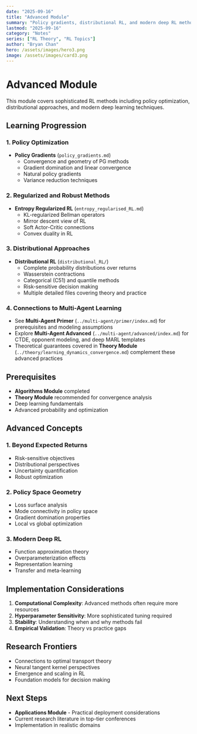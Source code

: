 ```yaml
---
date: "2025-09-16"
title: "Advanced Module"
summary: "Policy gradients, distributional RL, and modern deep RL methods"
lastmod: "2025-09-16"
category: "Notes"
series: ["RL Theory", "RL Topics"]
author: "Bryan Chan"
hero: /assets/images/hero3.png
image: /assets/images/card3.png
---
```


# Advanced Module

This module covers sophisticated RL methods including policy optimization, distributional approaches, and modern deep learning techniques.

## Learning Progression

### 1. Policy Optimization
- **Policy Gradients** (`policy_gradients.md`)
  - Convergence and geometry of PG methods
  - Gradient domination and linear convergence
  - Natural policy gradients
  - Variance reduction techniques

### 2. Regularized and Robust Methods
- **Entropy Regularized RL** (`entropy_regularised_RL.md`)
  - KL-regularized Bellman operators
  - Mirror descent view of RL
  - Soft Actor-Critic connections
  - Convex duality in RL

### 3. Distributional Approaches
- **Distributional RL** (`distributional_RL/`)
  - Complete probability distributions over returns
  - Wasserstein contractions
  - Categorical (C51) and quantile methods
  - Risk-sensitive decision making
  - Multiple detailed files covering theory and practice

### 4. Connections to Multi-Agent Learning
- See **Multi-Agent Primer** (`../multi-agent/primer/index.md`) for prerequisites and modeling assumptions
- Explore **Multi-Agent Advanced** (`../multi-agent/advanced/index.md`) for CTDE, opponent modeling, and deep MARL templates
- Theoretical guarantees covered in **Theory Module** (`../theory/learning_dynamics_convergence.md`) complement these advanced practices

## Prerequisites
- **Algorithms Module** completed
- **Theory Module** recommended for convergence analysis
- Deep learning fundamentals
- Advanced probability and optimization

## Advanced Concepts

### 1. Beyond Expected Returns
- Risk-sensitive objectives
- Distributional perspectives
- Uncertainty quantification
- Robust optimization

### 2. Policy Space Geometry
- Loss surface analysis
- Mode connectivity in policy space
- Gradient domination properties
- Local vs global optimization

### 3. Modern Deep RL
- Function approximation theory
- Overparameterization effects
- Representation learning
- Transfer and meta-learning

## Implementation Considerations
1. **Computational Complexity**: Advanced methods often require more resources
2. **Hyperparameter Sensitivity**: More sophisticated tuning required
3. **Stability**: Understanding when and why methods fail
4. **Empirical Validation**: Theory vs practice gaps

## Research Frontiers
- Connections to optimal transport theory
- Neural tangent kernel perspectives
- Emergence and scaling in RL
- Foundation models for decision making

## Next Steps
- **Applications Module** - Practical deployment considerations
- Current research literature in top-tier conferences
- Implementation in realistic domains